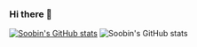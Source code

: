 ### Hi there 👋
[![Soobin's GitHub stats](https://github-readme-stats.vercel.app/api?username=jo-soobin)](https://github.com/anuraghazra/github-readme-stats)
![Soobin's GitHub stats](https://github-readme-stats.vercel.app/api?username=jo-soobin&count_private=true)

<!--
**jo-soobin/Jo-soobin** is a ✨ _special_ ✨ repository because its `README.md` (this file) appears on your GitHub profile.

Here are some ideas to get you started:

- 🔭 I’m currently working on ...
- 🌱 I’m currently learning ...
- 👯 I’m looking to collaborate on ...
- 🤔 I’m looking for help with ...
- 💬 Ask me about ...
- 📫 How to reach me: ...
- 😄 Pronouns: ...
- ⚡ Fun fact: ...
-->

